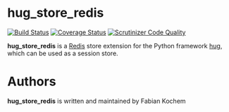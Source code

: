 hug_store_redis
=======
[![Build Status](https://travis-ci.org/vortec/hug_store_redis.svg?branch=master)](https://travis-ci.org/vortec/hug_store_redis)
[![Coverage Status](https://coveralls.io/repos/vortec/hug_store_redis/badge.svg?branch=master&service=github)](https://coveralls.io/github/vortec/hug_store_redis?branch=master)
[![Scrutinizer Code Quality](https://scrutinizer-ci.com/g/vortec/hug_store_redis/badges/quality-score.png?b=master)](https://scrutinizer-ci.com/g/vortec/hug_store_redis/?branch=master)

**hug_store_redis** is a [Redis](http://redis.io/) store extension for the Python framework
[hug](https://github.com/timothycrosley/hug), which can be used as a session store.

Authors
=======
**hug_store_redis** is written and maintained by Fabian Kochem
